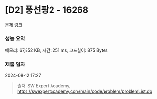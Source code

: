 # [D2] 풍선팡2 - 16268 

[문제 링크](https://swexpertacademy.com/main/code/problem/problemDetail.do?contestProbId=AYYlGU56XOkDFARc) 

### 성능 요약

메모리: 67,852 KB, 시간: 251 ms, 코드길이: 875 Bytes

### 제출 일자

2024-08-12 17:27



> 출처: SW Expert Academy, https://swexpertacademy.com/main/code/problem/problemList.do